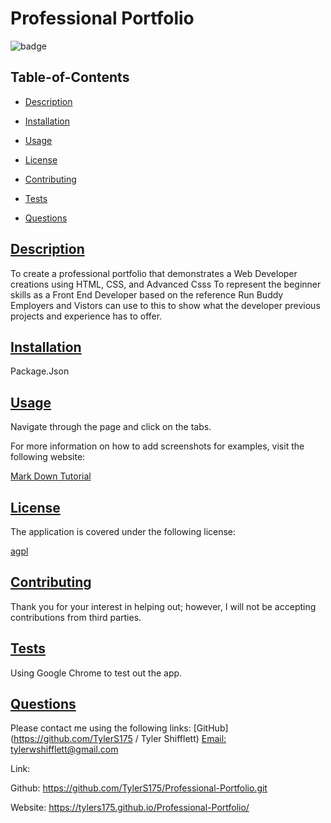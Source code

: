  # Professional Portfolio
  
  
  ![badge](https://img.shields.io/badge/license-agpl-blue)
    
  ## Table-of-Contents
  * [Description](#description)
  * [Installation](#installation)
  * [Usage](#usage)
  
  * [License](#license)
    
  * [Contributing](#contributing)
  * [Tests](#tests)
  * [Questions](#questions)
  
  ## [Description](#table-of-contents)
  To create a professional portfolio that demonstrates a Web Developer creations using HTML, CSS, and Advanced   Csss
  To represent the beginner skills as a Front End Developer based on the reference Run Buddy
  Employers and Vistors can use to this to show what the developer previous projects and experience has to offer.
  ## [Installation](#table-of-contents)
  Package.Json
  ## [Usage](#table-of-contents)
  Navigate through the page and click on the tabs.
  
  For more information on how to add screenshots for examples, visit the following website:
  
  [Mark Down Tutorial](https://agea.github.io/tutorial.md/)
  
  
  ## [License](#table-of-contents)
  The application is covered under the following license:
  
  [agpl](https://choosealicense.com/licenses/agpl)
    
    
  ## [Contributing](#table-of-contents)
  
  
  Thank you for your interest in helping out; however, I will not be accepting contributions from third parties.
    
  ## [Tests](#table-of-contents)
  Using Google Chrome to test out the app.
  ## [Questions](#table-of-contents)
  Please contact me using the following links:
  [GitHub](https://github.com/TylerS175 / Tyler Shifflett)
  [Email: tylerwshifflett@gmail.com](mailto:tylerwshifflett@gmail.com)

Link:  

Github:
https://github.com/TylerS175/Professional-Portfolio.git 

Website:
https://tylers175.github.io/Professional-Portfolio/



